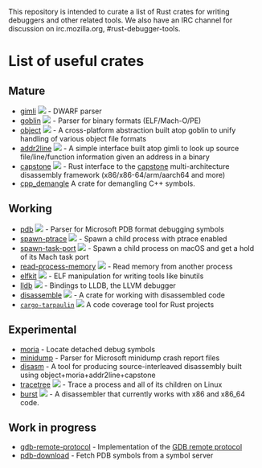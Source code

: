 This repository is intended to curate a list of Rust crates for writing debuggers and other related tools. We also have an IRC channel for discussion on irc.mozilla.org, #rust-debugger-tools.

# List of useful crates

## Mature

* [gimli](https://github.com/gimli-rs/gimli) [![](https://docs.rs/gimli/badge.svg)](https://docs.rs/gimli/) - DWARF parser
* [goblin](https://github.com/m4b/goblin)  [![](https://docs.rs/goblin/badge.svg)](https://docs.rs/goblin/) - Parser for binary formats (ELF/Mach-O/PE)
* [object](https://github.com/gimli-rs/object) [![](https://docs.rs/object/badge.svg)](https://docs.rs/object/) - A cross-platform abstraction built atop goblin to unify handling of various object file formats
* [addr2line](https://github.com/gimli-rs/addr2line) [![](https://docs.rs/addr2line/badge.svg)](https://docs.rs/addr2line/) - A simple interface built atop gimli to look up source file/line/function information given an address in a binary
* [capstone](https://github.com/capstone-rust/capstone-rs) [![](https://docs.rs/capstone/badge.svg)](https://docs.rs/capstone/) - Rust interface to the [capstone](http://capstone-engine.org/) multi-architecture disassembly framework (x86/x86-64/arm/aarch64 and more)
* [cpp_demangle](https://github.com/gimli-rs/cpp_demangle)  A crate for demangling C++ symbols.

## Working

* [pdb](https://github.com/willglynn/pdb) [![](https://docs.rs/pdb/badge.svg)](https://docs.rs/pdb/) - Parser for Microsoft PDB format debugging symbols
* [spawn-ptrace](https://github.com/luser/spawn-ptrace) [![](https://docs.rs/spawn-ptrace/badge.svg)](https://docs.rs/spawn-ptrace/) - Spawn a child process with ptrace enabled
* [spawn-task-port](https://github.com/luser/rust-spawn-task-port/) [![](https://docs.rs/spawn-task-port/badge.svg)](https://docs.rs/spawn-task-port/) - Spawn a child process on macOS and get a hold of its Mach task port
* [read-process-memory](https://github.com/luser/read-process-memory) [![](https://docs.rs/read-process-memory/badge.svg)](https://docs.rs/read-process-memory/) - Read memory from another process
* [elfkit](https://github.com/aep/elfkit) [![](https://docs.rs/elfkit/badge.svg)](https://docs.rs/elfkit/) - ELF manipulation for writing tools like binutils
* [lldb](https://github.com/endoli/lldb.rs) [![](https://docs.rs/lldb/badge.svg)](https://docs.rs/lldb/) - Bindings to LLDB, the LLVM debugger
* [disassemble](https://github.com/endoli/disassemble.rs/) [![](https://docs.rs/disassemble/badge.svg)](https://docs.rs/disassemble/) - A crate for working with disassembled code
* [`cargo-tarpaulin`](https://github.com/xd009642/tarpaulin) [![](https://docs.rs/tarpaulin/badge.svg)](https://docs.rs/tarpaulin) A code coverage tool for Rust projects


## Experimental

* [moria](https://github.com/gimli-rs/moria) - Locate detached debug symbols
* [minidump](https://github.com/luser/rust-minidump) - Parser for Microsoft minidump crash report files
* [disasm](https://github.com/luser/rust-disasm) - A tool for producing source-interleaved disassembly built using object+moria+addr2line+capstone
* [tracetree](https://github.com/luser/tracetree) [![](https://docs.rs/tracetree/badge.svg)](https://docs.rs/tracetree/) - Trace a process and all of its children on Linux
* [burst](https://github.com/endoli/burst.rs) [![](https://docs.rs/burst/badge.svg)](https://docs.rs/burst/) - A disassembler that currently works with x86 and x86_64 code.

## Work in progress

* [gdb-remote-protocol](https://github.com/luser/rust-gdb-remote-protocol) - Implementation of the [GDB remote protocol](https://sourceware.org/gdb/onlinedocs/gdb/Remote-Protocol.html)
* [pdb-download](https://github.com/jrmuizel/pdb-downloader) - Fetch PDB symbols from a symbol server
